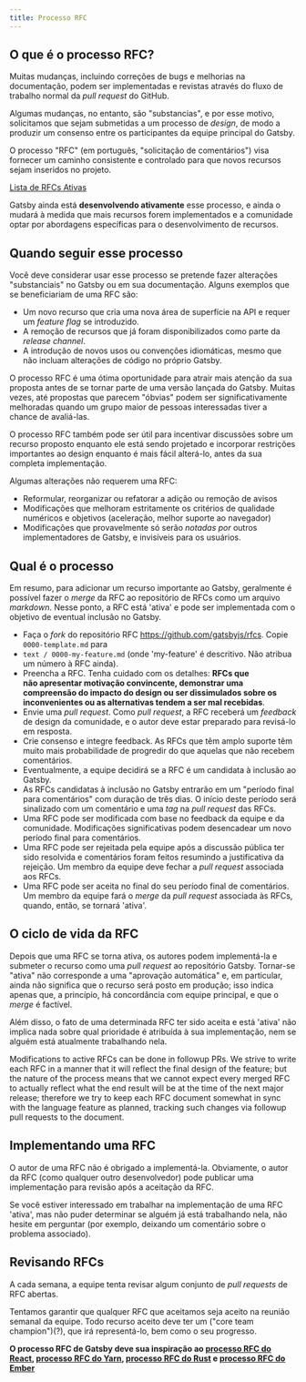 ```yaml
---
title: Processo RFC
---
```


## O que é o processo RFC?

Muitas mudanças, incluindo correções de bugs e melhorias na documentação, podem ser implementadas e revistas através do fluxo de trabalho normal da _pull request_ do GitHub.

Algumas mudanças, no entanto, são "substancias", e por esse motivo, solicitamos que sejam submetidas a um processo de _design_, de modo a produzir um consenso entre os participantes da equipe principal do Gatsby.

O processo "RFC" (em português, "solicitação de comentários") visa fornecer um caminho consistente e controlado para que novos recursos sejam inseridos no projeto.

[Lista de RFCs Ativas](https://github.com/gatsbyjs/rfcs/pulls)

Gatsby ainda está **desenvolvendo ativamente** esse processo, e ainda o mudará à medida que mais recursos forem implementados e a comunidade optar por abordagens específicas para o desenvolvimento de recursos.

## Quando seguir esse processo

Você deve considerar usar esse processo se pretende fazer alterações "substanciais" no Gatsby ou em sua documentação. Alguns exemplos que se beneficiariam de uma RFC são:

- Um novo recurso que cria uma nova área de superfície na API e requer um _feature flag_ se introduzido.
- A remoção de recursos que já foram disponibilizados como parte da _release channel_.
- A introdução de novos usos ou convenções idiomáticas, mesmo que não incluam alterações de código no próprio Gatsby.

O processo RFC é uma ótima oportunidade para atrair mais atenção da sua proposta antes de se tornar parte de uma versão lançada do Gatsby. Muitas vezes, até propostas que parecem "óbvias" podem ser significativamente melhoradas quando um grupo maior de pessoas interessadas tiver a chance de avaliá-las.

O processo RFC também pode ser útil para incentivar discussões sobre um recurso proposto enquanto ele está sendo projetado e incorporar restrições importantes ao design enquanto é mais fácil alterá-lo, antes da sua completa implementação.

Algumas alterações não requerem uma RFC:

- Reformular, reorganizar ou refatorar a adição ou remoção de avisos
- Modificações que melhoram estritamente os critérios de qualidade numéricos e objetivos (aceleração, melhor suporte ao navegador)
- Modificações que provavelmente só serão _notadas por_ outros implementadores de Gatsby, e invisíveis para os usuários.

## Qual é o processo

Em resumo, para adicionar um recurso importante ao Gatsby, geralmente é possível fazer o _merge_ da RFC ao repositório de RFCs como um arquivo _markdown_. Nesse ponto, a RFC está 'ativa' e pode ser implementada com o objetivo de eventual inclusão no Gatsby.

- Faça o _fork_ do repositório RFC https://github.com/gatsbyjs/rfcs. Copie `0000-template.md` para
- `text / 0000-my-feature.md` (onde 'my-feature' é descritivo. Não atribua um número à RFC ainda).
- Preencha a RFC. Tenha cuidado com os detalhes: **RFCs que não apresentar motivação convincente, demonstrar uma compreensão do impacto do design ou ser dissimulados sobre os inconvenientes ou as alternativas tendem a ser mal recebidas**.
- Envie uma _pull request_. Como _pull request_, a RFC receberá um _feedback_ de design da comunidade, e o autor deve estar preparado para revisá-lo em resposta.
- Crie consenso e integre feedback. As RFCs que têm amplo suporte têm muito mais probabilidade de progredir do que aquelas que não recebem comentários.
- Eventualmente, a equipe decidirá se a RFC é um candidata à inclusão ao Gatsby.
- As RFCs candidatas à inclusão no Gatsby entrarão em um "período final para comentários" com duração de três dias. O início deste período será sinalizado com um comentário e uma _tag_ na _pull request_ das RFCs.
- Uma RFC pode ser modificada com base no feedback da equipe e da comunidade. Modificações significativas podem desencadear um novo período final para comentários.
- Uma RFC pode ser rejeitada pela equipe após a discussão pública ter sido resolvida e comentários foram feitos resumindo a justificativa da rejeição. Um membro da equipe deve fechar a _pull request_ associada aos RFCs.
- Uma RFC pode ser aceita no final do seu período final de comentários. Um membro da equipe fará o _merge_ da _pull request_ associada às RFCs, quando, então, se tornará 'ativa'.

## O ciclo de vida da RFC

Depois que uma RFC se torna ativa, os autores podem implementá-la e submeter o recurso como uma _pull request_ ao repositório Gatsby. Tornar-se "ativa" não corresponde a uma "aprovação automática" e, em particular, ainda não significa que o recurso será posto em produção; isso indica apenas que, a princípio, há concordância com equipe principal, e que o _merge_ é factível.

Além disso, o fato de uma determinada RFC ter sido aceita e está 'ativa' não implica nada sobre qual prioridade é atribuída à sua implementação, nem se alguém está atualmente trabalhando nela.

Modifications to active RFCs can be done in followup PRs. We strive to write each RFC in a manner that it will reflect the final design of the feature; but the nature of the process means that we cannot expect every merged RFC to actually reflect what the end result will be at the time of the next major release; therefore we try to keep each RFC document somewhat in sync with the language feature as planned, tracking such changes via followup pull requests to the document.

## Implementando uma RFC

O autor de uma RFC não é obrigado a implementá-la. Obviamente, o autor da RFC (como qualquer outro desenvolvedor) pode publicar uma implementação para revisão após a aceitação da RFC.

Se você estiver interessado em trabalhar na implementação de uma RFC 'ativa', mas não puder determinar se alguém já está trabalhando nela, não hesite em perguntar (por exemplo, deixando um comentário sobre o problema associado).

## Revisando RFCs

A cada semana, a equipe tenta revisar algum conjunto de _pull requests_ de RFC abertas.

Tentamos garantir que qualquer RFC que aceitamos seja aceito na reunião semanal da equipe. Todo recurso aceito deve ter um ("core team champion")(?), que irá representá-lo, bem como o seu progresso.

**O processo RFC de Gatsby deve sua inspiração ao [processo RFC do React], [processo RFC do Yarn], [processo RFC do Rust] e [processo RFC do Ember]**

[processo rfc do react]: https://github.com/reactjs/rfcs
[processo rfc do yarn]: https://github.com/yarnpkg/rfcs
[processo rfc do rust]: https://github.com/rust-lang/rfcs
[processo rfc do ember]: https://github.com/emberjs/rfcs
